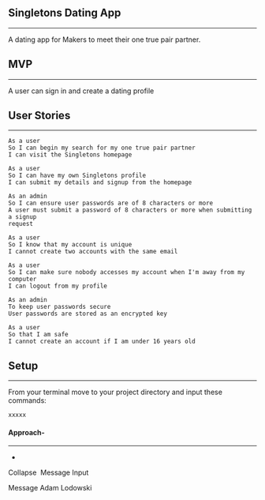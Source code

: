 ## Singletons Dating App
------------------------

A dating app for Makers to meet their one true pair partner.

## MVP
-------

A user can sign in and create a dating profile

## User Stories
---------------
```
As a user
So I can begin my search for my one true pair partner
I can visit the Singletons homepage

As a user
So I can have my own Singletons profile
I can submit my details and signup from the homepage

As an admin
So I can ensure user passwords are of 8 characters or more
A user must submit a password of 8 characters or more when submitting a signup
request

As a user
So I know that my account is unique
I cannot create two accounts with the same email

As a user
So I can make sure nobody accesses my account when I'm away from my computer
I can logout from my profile

As an admin
To keep user passwords secure
User passwords are stored as an encrypted key

As a user
So that I am safe
I cannot create an account if I am under 16 years old

```

## Setup
--------
From your terminal move to your project directory and input these commands:
```
xxxxx

```

#### Approach-
--------------
- 




Collapse 
Message Input

Message Adam Lodowski
